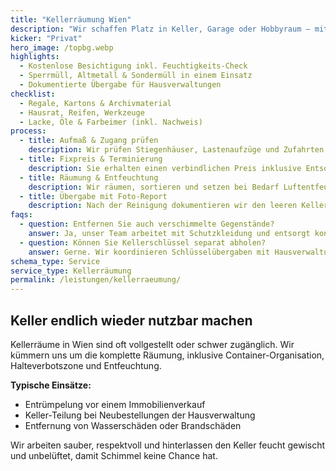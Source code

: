 ```yaml
---
title: "Kellerräumung Wien"
description: "Wir schaffen Platz in Keller, Garage oder Hobbyraum – mit Express-Terminen und fachgerechter Entsorgung."
kicker: "Privat"
hero_image: /topbg.webp
highlights:
  - Kostenlose Besichtigung inkl. Feuchtigkeits-Check
  - Sperrmüll, Altmetall & Sondermüll in einem Einsatz
  - Dokumentierte Übergabe für Hausverwaltungen
checklist:
  - Regale, Kartons & Archivmaterial
  - Hausrat, Reifen, Werkzeuge
  - Lacke, Öle & Farbeimer (inkl. Nachweis)
process:
  - title: Aufmaß & Zugang prüfen
    description: Wir prüfen Stiegenhäuser, Lastenaufzüge und Zufahrten im Kellerbereich.
  - title: Fixpreis & Terminierung
    description: Sie erhalten einen verbindlichen Preis inklusive Entsorgungsgebühren und Transport.
  - title: Räumung & Entfeuchtung
    description: Wir räumen, sortieren und setzen bei Bedarf Luftentfeuchter ein.
  - title: Übergabe mit Foto-Report
    description: Nach der Reinigung dokumentieren wir den leeren Keller für Ihre Unterlagen.
faqs:
  - question: Entfernen Sie auch verschimmelte Gegenstände?
    answer: Ja, unser Team arbeitet mit Schutzkleidung und entsorgt kontaminierte Materialien gesetzeskonform.
  - question: Können Sie Kellerschlüssel separat abholen?
    answer: Gerne. Wir koordinieren Schlüsselübergaben mit Hausverwaltungen oder Nachbarn.
schema_type: Service
service_type: Kellerräumung
permalink: /leistungen/kellerraeumung/
---
```

## Keller endlich wieder nutzbar machen

Kellerräume in Wien sind oft vollgestellt oder schwer zugänglich. Wir kümmern uns um die komplette Räumung, inklusive Container-Organisation, Halteverbotszone und Entfeuchtung.

**Typische Einsätze:**

- Entrümpelung vor einem Immobilienverkauf
- Keller-Teilung bei Neubestellungen der Hausverwaltung
- Entfernung von Wasserschäden oder Brandschäden

Wir arbeiten sauber, respektvoll und hinterlassen den Keller feucht gewischt und unbelüftet, damit Schimmel keine Chance hat.
